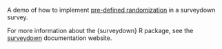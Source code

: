 A demo of how to implement [pre-defined randomization](https://surveydown.org/reactivity#pre-defined-randomization) in a surveydown survey.

For more information about the {surveydown} R package, see the [surveydown](https://surveydown.org) documentation website.